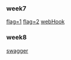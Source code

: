 

### week7
[flag=1](http://localhost:8080/temp/exception?flag=1)
[flag=2](http://localhost:8080/temp/exception?flag=2)
[webHook](http://localhost:8080/temp/500-error)

### week8
[swagger](http://localhost:8080/swagger-ui/index.html#/)